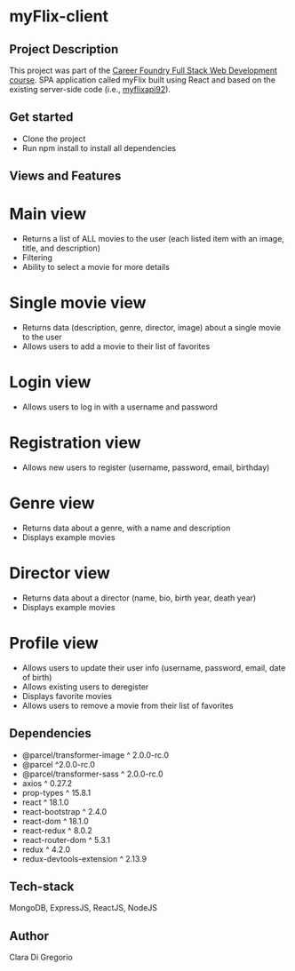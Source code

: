 
# myFlix-client

## Project Description

This project was part of the [Career Foundry Full Stack Web Development course](https://careerfoundry.com/en/courses/become-a-web-developer/).
SPA application called myFlix built using React and based on the existing server-side code (i.e., [myflixapi92](https://myflixapi92.herokuapp.com/documentation/)).

## Get started

- Clone the project
- Run npm install to install all dependencies

## Views and Features

# Main view
- Returns a list of ALL movies to the user (each listed item with an image, title, and description)
- Filtering
- Ability to select a movie for more details
# Single movie view
- Returns data (description, genre, director, image) about a single movie to the user
- Allows users to add a movie to their list of favorites
# Login view
- Allows users to log in with a username and password
# Registration view
- Allows new users to register (username, password, email, birthday)
# Genre view
- Returns data about a genre, with a name and description
- Displays example movies
# Director view
- Returns data about a director (name, bio, birth year, death year)
- Displays example movies
# Profile view
- Allows users to update their user info (username, password, email, date of birth)
- Allows existing users to deregister
- Displays favorite movies
- Allows users to remove a movie from their list of favorites


## Dependencies

- @parcel/transformer-image ^ 2.0.0-rc.0
- @parcel ^2.0.0-rc.0
- @parcel/transformer-sass ^ 2.0.0-rc.0
- axios ^ 0.27.2
- prop-types ^ 15.8.1
- react ^ 18.1.0
- react-bootstrap ^ 2.4.0
- react-dom ^ 18.1.0
- react-redux ^ 8.0.2
- react-router-dom ^ 5.3.1
- redux ^ 4.2.0
- redux-devtools-extension ^ 2.13.9

## Tech-stack

MongoDB, ExpressJS, ReactJS, NodeJS

## Author

Clara Di Gregorio

